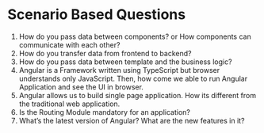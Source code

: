 # Scenario Based Questions

1. How do you pass data between components? or How components can communicate with each other?
2. How do you transfer data from frontend to backend? 
3. How do you pass data between template and the business logic?
4. Angular is a Framework written using TypeScript but browser understands only JavaScript. Then, how come we able to run Angular Application and see the UI in browser.
5. Angular allows us to build single page application. How its different from the traditional web application.
6. Is the Routing Module mandatory for an application?
7. What’s the latest version of Angular? What are the new features in it?

